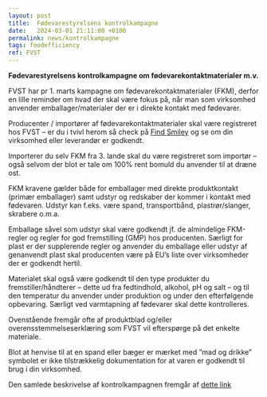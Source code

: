 ```yaml
---
layout: post
title:  Fødevarestyrelsens kontrolkampagne
date:   2024-03-01 21:11:00 +0100
permalink: news/kontrolkampagne
tags: foodefficiency
ref: FVST
---
```

**Fødevarestyrelsens kontrolkampagne om fødevarekontaktmaterialer m.v.**

FVST har pr 1. marts kampagne om fødevarekontaktmaterialer (FKM), derfor en lille reminder om hvad der skal være fokus på, når man som virksomhed anvender emballager/materialer der er i direkte kontakt med fødevarer. 

Producenter / importører af fødevarekontaktmaterialer skal være registreret hos FVST – er du i tvivl herom så check på [Find Smiley](www.findsmiley.dk) og se om din virksomhed eller leverandør er godkendt. 

Importerer du selv FKM fra 3. lande skal du være registreret som importør – også selvom der blot er tale om 100% rent bomuld du anvender til at dræne ost. 

FKM kravene gælder både for emballager med direkte produktkontakt (primær emballager) samt udstyr og redskaber der kommer i kontakt med fødevaren. Udstyr kan f.eks. være spand, transportbånd, plastrør/slanger, skrabere o.m.a. 

Emballage såvel som udstyr skal være godkendt jf. de almindelige FKM-regler og regler for god fremstilling (GMP) hos producenten. Særligt for plast er der supplerende regler og anvender du emballage eller udstyr af genanvendt plast skal producenten være på EU’s liste over virksomheder der er godkendt hertil. 

Materialet skal også være godkendt til den type produkter du fremstiller/håndterer – dette ud fra fedtindhold, alkohol, pH og salt – og til den temperatur du anvender under produktion og under den efterfølgende opbevaring. Særligt ved varmtapning af fødevarer skal dette kontrolleres. 

Ovenstående fremgår ofte af produktblad og/eller overensstemmelseserklæring som FVST vil efterspørge på det enkelte materiale. 

Blot at henvise til at en spand eller bæger er mærket med ”mad og drikke” symbolet er ikke tilstrækkelig dokumentation for at varen er godkendt til brug i din virksomhed. 

Den samlede beskrivelse af kontrolkampagnen fremgår af [dette link](https://foedevarestyrelsen.dk/nyheder/faglige-nyheder/2024/feb/-kontrolkampagner-om-foedevarekontaktmaterialer-sundhedsanprisninger-og-opbevaringstemperaturer)

